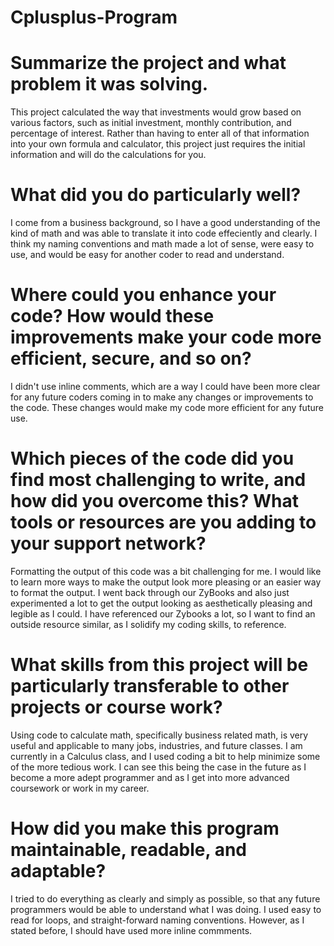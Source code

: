 # Cplusplus-Program

# Summarize the project and what problem it was solving.
This project calculated the way that investments would grow based on various factors, such as initial investment, monthly contribution, and percentage of interest. Rather than having to enter all of that information into your own formula and calculator, this project just requires the initial information and will do the calculations for you.

# What did you do particularly well?
I come from a business background, so I have a good understanding of the kind of math and was able to translate it into code effeciently and clearly. I think my naming conventions and math made a lot of sense, were easy to use, and would be easy for another coder to read and understand. 

# Where could you enhance your code? How would these improvements make your code more efficient, secure, and so on?
I didn't use inline comments, which are a way I could have been more clear for any future coders coming in to make any changes or improvements to the code. These changes would make my code more efficient for any future use. 

# Which pieces of the code did you find most challenging to write, and how did you overcome this? What tools or resources are you adding to your support network?
Formatting the output of this code was a bit challenging for me. I would like to learn more ways to make the output look more pleasing or an easier way to format the output. I went back through our ZyBooks and also just experimented a lot to get the output looking as aesthetically pleasing and legible as I could. I have referenced our Zybooks a lot, so I want to find an outside resource similar, as I solidify my coding skills, to reference. 

# What skills from this project will be particularly transferable to other projects or course work?
Using code to calculate math, specifically business related math, is very useful and applicable to many jobs, industries, and future classes. I am currently in a Calculus class, and I used coding a bit to help minimize some of the more tedious work. I can see this being the case in the future as I become a more adept programmer and as I get into more advanced coursework or work in my career. 

# How did you make this program maintainable, readable, and adaptable?
I tried to do everything as clearly and simply as possible, so that any future programmers would be able to understand what I was doing. I used easy to read for loops, and straight-forward naming conventions. However, as I stated before, I should have used more inline commments. 
